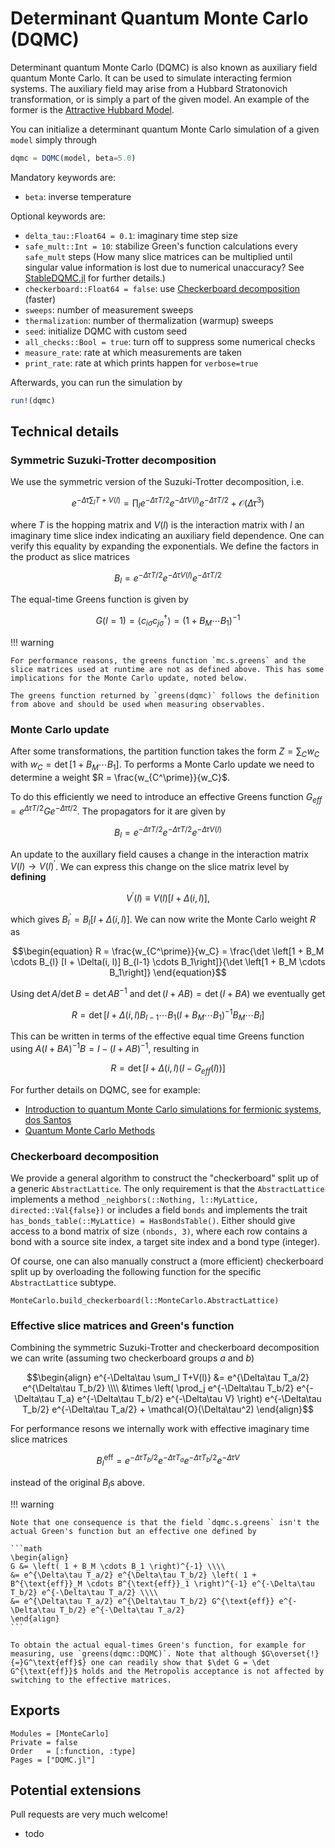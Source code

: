 # Determinant Quantum Monte Carlo (DQMC)

Determinant quantum Monte Carlo (DQMC) is also known as auxiliary field quantum Monte Carlo. It can be used to simulate interacting fermion systems. The auxiliary field may arise from a Hubbard Stratonovich transformation, or is simply a part of the given model. An example of the former is the [Attractive Hubbard Model](@ref).

You can initialize a determinant quantum Monte Carlo simulation of a given `model` simply through
```julia
dqmc = DQMC(model, beta=5.0)
```

Mandatory keywords are:

* `beta`: inverse temperature

Optional keywords are:

* `delta_tau::Float64 = 0.1`: imaginary time step size
* `safe_mult::Int = 10`: stabilize Green's function calculations every `safe_mult` steps (How many slice matrices can be multiplied until singular value information is lost due to numerical unaccuracy? See [StableDQMC.jl](https://github.com/crstnbr/StableDQMC.jl) for further details.)
* `checkerboard::Float64 = false`: use [Checkerboard decomposition](@ref) (faster)
* `sweeps`: number of measurement sweeps
* `thermalization`: number of thermalization (warmup) sweeps
* `seed`: initialize DQMC with custom seed
* `all_checks::Bool = true`: turn off to suppress some numerical checks
* `measure_rate`: rate at which measurements are taken
* `print_rate`: rate at which prints happen for `verbose=true`


Afterwards, you can run the simulation by
```julia
run!(dqmc)
```

## Technical details

### Symmetric Suzuki-Trotter decomposition

We use the symmetric version of the Suzuki-Trotter decomposition, i.e.

```math
\begin{equation}
  e^{-\Delta\tau \sum_l T+V(l)} = \prod_l e^{-\Delta\tau T/2} e^{-\Delta\tau V(l)} e^{-\Delta\tau T/2} + \mathcal{O}(\Delta\tau^3)
\end{equation}
```

where $T$ is the hopping matrix and $V(l)$ is the interaction matrix with $l$ an imaginary time slice index indicating an auxiliary field dependence. One can verify this equality by expanding the exponentials. We define the factors in the product as slice matrices

```math
\begin{equation}
  B_l = e^{-\Delta\tau T/2} e^{-\Delta\tau V(l)} e^{-\Delta\tau T/2}
\end{equation}
```

The equal-time Greens function is given by

```math
\begin{equation}
  G(l=1) = \langle c_{i\sigma}c_{j\sigma}^\dagger \rangle
  = \left( 1 + B_M \cdots B_1 \right)^{-1}
\end{equation}
```

!!! warning

    For performance reasons, the greens function `mc.s.greens` and the slice matrices used at runtime are not as defined above. This has some implications for the Monte Carlo update, noted below.

    The greens function returned by `greens(dqmc)` follows the definition from above and should be used when measuring observables.


### Monte Carlo update


After some transformations, the partition function takes the form $Z = \sum_C w_C$ with $w_C = \det \left[1 + B_M \cdots B_1\right]$. To performs a Monte Carlo update we need to determine a weight $R = \frac{w_{C^\prime}}{w_C}$.

To do this efficiently we need to introduce an effective Greens function $G_{eff} = e^{\Delta\tau T/2} G e^{-\Delta\tau t/2}$. The propagators for it are given by

```math
\begin{equation}
  B_l = e^{-\Delta\tau T/2} e^{-\Delta\tau T/2} e^{-\Delta\tau V(l)}
\end{equation}
```

An update to the auxillary field causes a change in the interaction matrix $V(l) \to V(l)^\prime$. We can express this change on the slice matrix level by **defining**

```math
\begin{equation}
  V^\prime(l) \equiv V(l) [I + \Delta(i, l)]
\end{equation},
```

which gives $B^\prime_l = B_l [I + \Delta(i, l)]$. We can now write the Monte Carlo weight $R$ as

```math
\begin{equation}
  R = \frac{w_{C^\prime}}{w_C} = \frac{\det \left[1 + B_M \cdots B_{l} [I + \Delta(i, l)] B_{l-1} \cdots B_1\right]}{\det \left[1 + B_M \cdots B_1\right]}
\end{equation}
```

Using $\det A / \det B = \det AB^{-1}$ and $\det(I + AB) = \det(I + BA)$ we eventually get

```math
\begin{equation}
  R = \det\left[I + \Delta(i, l) B_{l-1} \cdots B_1 (I + B_M \cdots B_1)^{-1} B_M \cdots B_{l} \right]
\end{equation}
```

This can be written in terms of the effective equal time Greens function using $A(I + BA)^{-1} B = I - (I + AB)^{-1}$, resulting in

```math
\begin{equation}
  R = \det\left[I + \Delta(i, l) (I - G_{eff}(l)) \right]
\end{equation}
```

For further details on DQMC, see for example:
* [Introduction to quantum Monte Carlo simulations for fermionic systems, dos Santos](https://dx.doi.org/10.1590/S0103-97332003000100003)
* [Quantum Monte Carlo Methods](https://www.cambridge.org/de/academic/subjects/physics/condensed-matter-physics-nanoscience-and-mesoscopic-physics/quantum-monte-carlo-methods-algorithms-lattice-models?format=HB&isbn=9781107006423)


### Checkerboard decomposition

We provide a general algorithm to construct the "checkerboard" split up of a generic `AbstractLattice`. The only requirement is that the `AbstractLattice` implements a method `_neighbors(::Nothing, l::MyLattice, directed::Val{false})` or includes a field `bonds` and implements the trait `has_bonds_table(::MyLattice) = HasBondsTable()`. Either should give access to a bond matrix of size `(nbonds, 3)`, where each row contains a bond with a source site index, a target site index and a bond type (integer).

Of course, one can also manually construct a (more efficient) checkerboard split up by overloading the following function for the specific `AbstractLattice` subtype.

```@docs
MonteCarlo.build_checkerboard(l::MonteCarlo.AbstractLattice)
```

### Effective slice matrices and Green's function

Combining the symmetric Suzuki-Trotter and checkerboard decomposition we can write (assuming two checkerboard groups $a$ and $b$)

```math
\begin{align}
e^{-\Delta\tau \sum_l T+V(l)} &= e^{\Delta\tau T_a/2} e^{\Delta\tau T_b/2} \\\\
&\times \left( \prod_j e^{-\Delta\tau T_b/2} e^{-\Delta\tau T_a} e^{-\Delta\tau T_b/2} e^{-\Delta\tau V} \right) e^{-\Delta\tau T_b/2} e^{-\Delta\tau T_a/2} + \mathcal{O}(\Delta\tau^2)
\end{align}
```

For performance resons we internally work with effective imaginary time slice matrices

$$B_l^{\text{eff}} = e^{-\Delta\tau T_b/2} e^{-\Delta\tau T_a} e^{-\Delta\tau T_b/2} e^{-\Delta\tau V}$$

instead of the original $B_l$s above.

!!! warning

    Note that one consequence is that the field `dqmc.s.greens` isn't the actual Green's function but an effective one defined by

    ```math
    \begin{align}
    G &= \left( 1 + B_M \cdots B_1 \right)^{-1} \\\\
    &= e^{\Delta\tau T_a/2} e^{\Delta\tau T_b/2} \left( 1 + B^{\text{eff}}_M \cdots B^{\text{eff}}_1 \right)^{-1} e^{-\Delta\tau T_b/2} e^{-\Delta\tau T_a/2} \\\\
    &= e^{\Delta\tau T_a/2} e^{\Delta\tau T_b/2} G^{\text{eff}} e^{-\Delta\tau T_b/2} e^{-\Delta\tau T_a/2}
    \end{align}
    ```

    To obtain the actual equal-times Green's function, for example for measuring, use `greens(dqmc::DQMC)`. Note that although $G\overset{!}{=}G^\text{eff}$} one can readily show that $\det G = \det G^{\text{eff}}$ holds and the Metropolis acceptance is not affected by switching to the effective matrices.

## Exports

```@autodocs
Modules = [MonteCarlo]
Private = false
Order   = [:function, :type]
Pages = ["DQMC.jl"]
```

## Potential extensions

Pull requests are very much welcome!

 * todo
